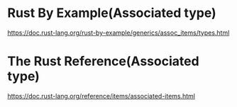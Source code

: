 # Rust By Example(Associated type)

https://doc.rust-lang.org/rust-by-example/generics/assoc_items/types.html



# The Rust Reference(Associated type)

https://doc.rust-lang.org/reference/items/associated-items.html
